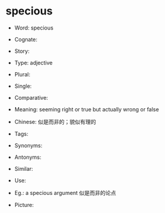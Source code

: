 # specious

- Word: specious
- Cognate: 
- Story: 

- Type: adjective
- Plural: 
- Single: 
- Comparative: 
- Meaning: seeming right or true but actually wrong or false
- Chinese: 似是而非的；貌似有理的
- Tags: 
- Synonyms: 
- Antonyms: 
- Similar: 
- Use: 
- Eg.: a specious argument 似是而非的论点
- Picture: 

